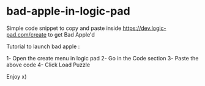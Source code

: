 # bad-apple-in-logic-pad

Simple code snippet to copy and paste inside https://dev.logic-pad.com/create to get Bad Apple'd

Tutorial to launch bad apple :

1- Open the create menu in logic pad
2- Go in the Code section
3- Paste the above code
4- Click Load Puzzle

Enjoy x)
